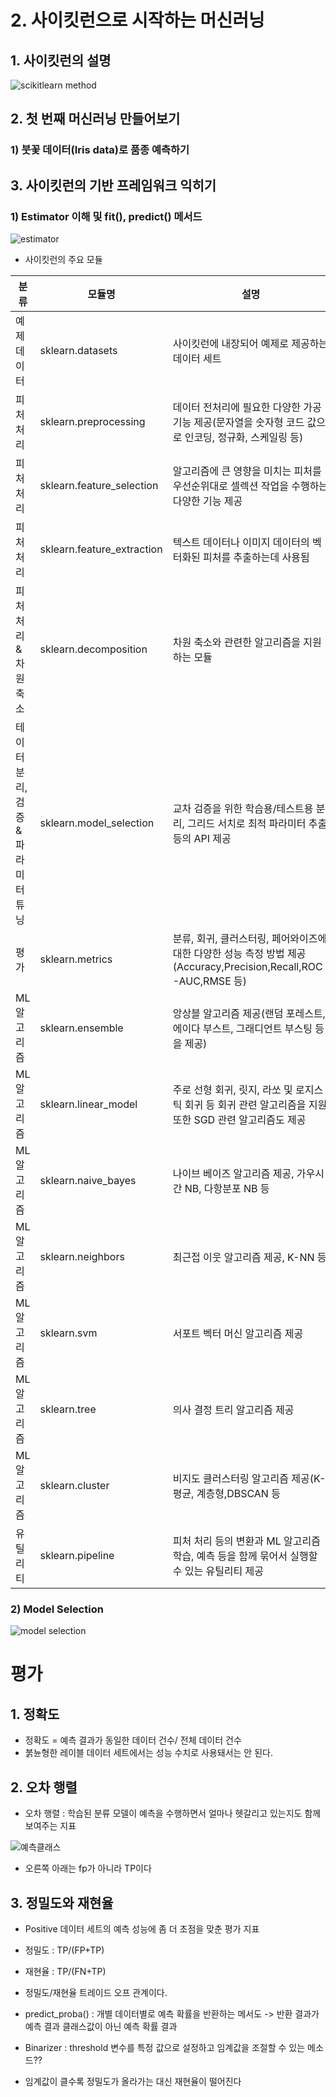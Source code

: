 # 2. 사이킷런으로 시작하는 머신러닝
## 1. 사이킷런의 설명

![scikitlearn method](https://user-images.githubusercontent.com/49123169/72659123-3c0a3600-39fe-11ea-9f33-d2ea5241fcfa.PNG)

## 2. 첫 번째 머신러닝 만들어보기
### 1) 붓꽃 데이터(Iris data)로 품종 예측하기

## 3. 사이킷런의 기반 프레임워크 익히기
### 1) Estimator 이해 및 fit(), predict() 메서드

![estimator](https://user-images.githubusercontent.com/49123169/72659282-7d034a00-3a00-11ea-8d3b-11ed7ee14ff8.PNG)

- 사이킷런의 주요 모듈

|분류|모듈명|설명|
|----------------|--------------------|-------------------------------------------------------------------------------------------|
|예제 데이터|sklearn.datasets|사이킷런에 내장되어 예제로 제공하는 데이터 세트|
|피처 처리|sklearn.preprocessing|데이터 전처리에 필요한 다양한 가공 기능 제공(문자열을 숫자형 코드 값으로 인코딩, 정규화, 스케일링 등)|
|피처 처리|sklearn.feature_selection|알고리즘에 큰 영향을 미치는 피처를 우선순위대로 셀렉션 작업을 수행하는 다양한 기능 제공|
|피처 처리|sklearn.feature_extraction|텍스트 데이터나 이미지 데이터의 벡터화된 피처를 추출하는데 사용됨|
|피처 처리 & 차원 축소|sklearn.decomposition|차원 축소와 관련한 알고리즘을 지원하는 모듈|
|테이터 분리, 검증 & 파라미터 튜닝|sklearn.model_selection|교차 검증을 위한 학습용/테스트용 분리, 그리드 서치로 최적 파라미터 추출 등의 API 제공|
|평가|sklearn.metrics|분류, 회귀, 클러스터링, 페어와이즈에 대한 다양한 성능 측정 방법 제공(Accuracy,Precision,Recall,ROC-AUC,RMSE 등)|
|ML 알고리즘|sklearn.ensemble|앙상블 알고리즘 제공(랜덤 포레스트,에이다 부스트, 그래디언트 부스팅 등을 제공)|
|ML 알고리즘|sklearn.linear_model|주로 선형 회귀, 릿지, 라쏘 및 로지스틱 회귀 등 회귀 관련 알고리즘을 지원 또한 SGD 관련 알고리즘도 제공|
|ML 알고리즘|sklearn.naive_bayes|나이브 베이즈 알고리즘 제공, 가우시간 NB, 다항분포 NB 등|
|ML 알고리즘|sklearn.neighbors|최근접 이웃 알고리즘 제공, K-NN 등|
|ML 알고리즘|sklearn.svm|서포트 벡터 머신 알고리즘 제공|
|ML 알고리즘|sklearn.tree|의사 결정 트리 알고리즘 제공|
|ML 알고리즘|sklearn.cluster|비지도 클러스터링 알고리즘 제공(K-평균, 계층형,DBSCAN 등|
|유틸리티|sklearn.pipeline|피처 처리 등의 변환과 ML 알고리즘 학습, 예측 등을 함께 묶어서 실행할 수 있는 유틸리티 제공|

### 2) Model Selection

![model selection](https://user-images.githubusercontent.com/49123169/72659554-b3db5f00-3a04-11ea-96cf-d5ee1e346a1a.PNG)



# 평가
## 1. 정확도
 - 정확도 = 예측 결과가 동일한 데이터 건수/ 전체 데이터 건수
 - 붉뉸형한 레이블 데이터 세트에서는 성능 수치로 사용돼서는 안 된다.
 
## 2. 오차 행렬
 - 오차 행렬 : 학습된 분류 모델이 예측을 수행하면서 얼마나 헷갈리고 있는지도 함께 보여주는 지표
 
 ![예측클래스](https://user-images.githubusercontent.com/49123169/72659859-4978ed80-3a09-11ea-9a20-145efceb70f9.PNG)

 - 오른쪽 아래는 fp가 아니라 TP이다
 
## 3. 정밀도와 재현율
 - Positive 데이터 세트의 예측 성능에 좀 더 초점을 맞춘 평가 지표
 - 정밀도 : TP/(FP+TP)
 - 재현율 : TP/(FN+TP)
 - 정밀도/재현율 트레이드 오프 관계이다.
 - predict_proba() : 개별 데이터별로 예측 확률을 반환하는 메서도
    -> 반환 결과가 예측 결과 클래스값이 아닌 예측 확률 결과
 
 - Binarizer : threshold 변수를 특정 값으로 설정하고 임계값을 조절할 수 있는 메소드??
 - 임계값이 클수록 정밀도가 올라가는 대신 재현율이 떨어진다
